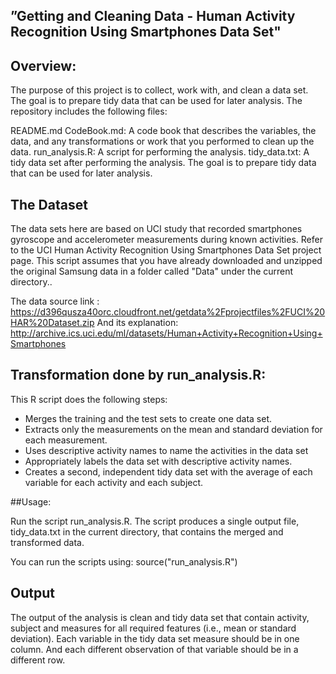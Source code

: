 
## ”Getting and Cleaning Data - Human Activity Recognition Using Smartphones Data Set" 

## Overview:

The purpose of this project is to collect, work with, and clean a data set. The goal is to prepare tidy data that can be used for later analysis. The repository includes the following files:

README.md
CodeBook.md: A code book that describes the variables, the data, and any transformations or work that you performed to clean up the data.
run_analysis.R: A script for performing the analysis.
tidy_data.txt: A tidy data set after performing the analysis.
The goal is to prepare tidy data that can be used for later analysis.

## The Dataset

The data sets here are based on UCI study that recorded smartphones gyroscope and accelerometer measurements during known activities. Refer to the UCI Human Activity Recognition Using Smartphones Data Set project page. This script assumes that you have already downloaded and unzipped the original Samsung data in a folder called "Data" under the current directory.. 

The data source link : https://d396qusza40orc.cloudfront.net/getdata%2Fprojectfiles%2FUCI%20HAR%20Dataset.zip
And its explanation: http://archive.ics.uci.edu/ml/datasets/Human+Activity+Recognition+Using+Smartphones

## Transformation done by run_analysis.R:

This R script does the following steps:

* Merges the training and the test sets to create one data set.
* Extracts only the measurements on the mean and standard deviation for each measurement.
* Uses descriptive activity names to name the activities in the data set
* Appropriately labels the data set with descriptive activity names.
* Creates a second, independent tidy data set with the average of each variable for each activity and each subject.

##Usage:

Run the script run_analysis.R. The script produces a single output file, tidy_data.txt in the current directory, that contains the merged and transformed data.

You can run the scripts using: source("run_analysis.R")

## Output
The output of the analysis is clean and tidy data set that contain activity, subject and measures for all required features (i.e., mean or standard deviation). Each variable in the tidy data set measure should be in one column. And each different observation of that variable should be in a different row.

